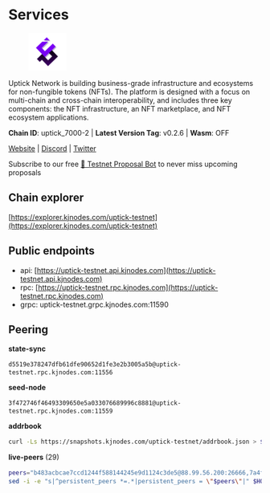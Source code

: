 # Services

<figure><img src="https://raw.githubusercontent.com/kj89/cosmos-images/main/logos/uptick.png" alt=""><figcaption></figcaption></figure>

Uptick Network is building business-grade infrastructure and  ecosystems for non-fungible tokens (NFTs). The platform is  designed with a focus on multi-chain and cross-chain interoperability,  and includes three key components: the NFT infrastructure, an NFT  marketplace, and NFT ecosystem applications.

**Chain ID**: uptick_7000-2 | **Latest Version Tag**: v0.2.6 | **Wasm**: OFF

[Website](https://uptick.network) | [Discord](https://discord.gg/UzeHS7fu5H) | [Twitter](https://twitter.com/uptickproject)



Subscribe to our free [🤖 Testnet Proposal Bot](https://t.me/kjnodes_testnet_proposal_bot) to never miss upcoming proposals


## Chain explorer
[https://explorer.kjnodes.com/uptick-testnet](https://explorer.kjnodes.com/uptick-testnet)

## Public endpoints

* api: [https://uptick-testnet.api.kjnodes.com](https://uptick-testnet.api.kjnodes.com)
* rpc: [https://uptick-testnet.rpc.kjnodes.com](https://uptick-testnet.rpc.kjnodes.com)
* grpc: uptick-testnet.grpc.kjnodes.com:11590

## Peering

**state-sync**

```text
d5519e378247dfb61dfe90652d1fe3e2b3005a5b@uptick-testnet.rpc.kjnodes.com:11556
```

**seed-node**

```text
3f472746f46493309650e5a033076689996c8881@uptick-testnet.rpc.kjnodes.com:11559
```

**addrbook**
```bash
curl -Ls https://snapshots.kjnodes.com/uptick-testnet/addrbook.json > $HOME/.uptickd/config/addrbook.json
```

**live-peers** (29)
```bash
peers="b483acbcae7ccd1244f588144245e9d1124c3de5@88.99.56.200:26666,7a4f1c0baa2ff31c02163fb658c4eb8d119193c7@95.214.52.173:18656,7831b5c5cc90fa95ea99a0cea5d1ad07dfcc7b9c@185.245.183.187:26656,af5262526a0800a29a0a7194e1488a9fa62d0005@195.3.223.208:26656,81e9fbb53928efafad7862722c16820ed7c0e5b7@65.21.225.207:10656,1bb6d67af0dd1d452e294e9df430d07bccefe502@185.215.167.241:26656,e24bde7fe207160442fe6b93ee376a739def5757@51.222.248.153:26656,174a57a0d4b914b5a9823a5f3f47ae4b06d9809e@65.108.206.118:60956,eb5a3112a64944e2bd701ff8aa99ab95209c6310@185.198.27.110:26656,1c66685cbf5c8dc0a739eb57c896d35eb2eed17c@65.109.50.106:28656,8ed9ffbd365e360804c6140e4906a5263c5b608a@116.203.157.163:10656,d8777278648d8fc93800692a8b96a7f104df4f9a@194.163.135.127:26656,878101ab9ad2402bfd700a3da58223778461c753@185.245.182.152:26656,a818920590d15226a206ec4c73b1c5c20c56a435@65.21.134.202:26666,7849e4320385434b0828a3e0206a3b69767393f6@65.109.91.227:26656,b9d3fe835ded0b93c39befad43fb3c4964ae740f@91.195.101.100:26656,6a775f6034f64827a6220de07b1ad344284bbf51@194.163.155.84:46656,0afb5ce897e69eec34fb32bf87f4a2f93f79e0b3@65.109.65.210:30656,d5519e378247dfb61dfe90652d1fe3e2b3005a5b@65.109.68.190:15656,9b7b2fb9d1416f9feadf5a58b29de0bc150d974d@65.109.89.5:30656,86f50af23369997882ca3988eabeba998b4f07cc@65.109.92.79:10656,2298edffe9306e4d9370233c1d29dab567829095@144.91.78.28:26656,8eaa8bc68e79a3c9b2037f4f675985cdbb1657e4@65.109.136.251:26656,07df6fd3f41c4bda761931831439ab248eb3dae4@91.223.3.190:55056,be823fc2f0e81ac3003ec20eba05bd963c0f3aac@95.217.4.62:26656,5739ae6fab71ec95fb3112f4d1ea2845782fa9f7@54.92.137.6:26656,52cdb51fe8692dea11de23b8c97c9d947a6eb1c2@51.222.44.116:10656,b98bb56a9b4130eff5d3c43302f5b10e14e1a7f2@185.97.203.238:26656,2c952455a0e425081b54855091ab84c1fe73c4bc@65.108.231.124:10656"
sed -i -e "s|^persistent_peers *=.*|persistent_peers = \"$peers\"|" $HOME/.uptickd/config/config.toml
```
